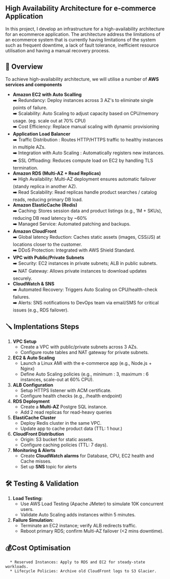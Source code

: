 ## High Availability Architecture for e-commerce Application
In this project, I develop an infrastructure for a high-availability architecture for an ecommerce application. The architecture address the limitations of an ecommerce system that is currently having limitations of the system such as frequent downtime, a lack of fault tolerance, inefficient resource utilisation and having a manual recovery process.

## 🚀 Overview
To achieve high-availability architecture, we will utilise a number of **AWS services and components**  
- **Amazon EC2 with Auto Scalling**      
      ➡️ Redundancy: Deploy instances across 3 AZ's to eliminate single points of failure.  
      ➡️ Scalability: Auto Scaling to adjust capacity based on CPU/memory usage. (eg. scale out at 70% CPU)  
      ➡️ Cost Efficiency: Replace manual scaling with dynamic provisioning
- **Application Load Balancer**    
      ➡️ Traffic Distribution : Routes HTTP/HTTPS traffic to healthy instances in multiple AZs.  
      ➡️ Integration with Auto Scaling : Automatically registers new instances.  
      ➡️ SSL Offloading: Reduces compute load on EC2 by handling TLS termination.  
- **Amazon RDS (Multi-AZ + Read Replicas)**    
      ➡️ High Availability: Multi-AZ deployment ensures automatic failover (standy replica in another AZ).  
      ➡️ Read Scalability: Read replicas handle product searches / catalog reads, reducing primary DB load.  
- **Amazon ElasticCache (Redis)**    
      ➡️ Caching: Stores session data and product listings (e.g., 1M + SKUs), reducing DB read latency by ~60%  
      ➡️ Managed Service: Automated patching and backups.  
- **Amazon CloudFront**    
      ➡️ Global latency Reduction: Caches static assets (images, CSS/JS) at locations closer to the customer.  
      ➡️ DDoS Protection: Integrated with AWS Shield Standard.  
- **VPC with Public/Private Subnets**    
      ➡️ Security: EC2 instances in private subnets; ALB in public subnets.  
      ➡️ NAT Gateway: Allows private instances to download updates securely.
- **CloudWatch & SNS**  
      ➡️ Automated Recovery: Triggers Auto Scaling on CPU/health-check failures.  
      ➡️ Alerts: SNS notifications to DevOps team via email/SMS for critical issues (e.g., RDS failover).  

## 🪛 Implentations Steps  
1. **VPC Setup**  
      * Create a VPC with public/private subnets across 3 AZs.
      * Configure route tables and NAT gateway for private subnets.
2. **EC2 & Auto Scaling**
      * Launch a Linux AMI with the e-commerce app (e.g., Node.js + Nginx)
      * Define Auto Scaling policies (e.g., minimum : 3, maximum : 6 instances, scale-out at 60% CPU).  
3. **ALB Configuration**
      * Setup HTTPS listener with ACM certificate.
      * Configure health checks (e.g., /health endpoint)  
4. **RDS Deployment**  
      * Create a **Multi-AZ** Postgre SQL instance.
      * Add 2 read replicas for read-heavy queries
5. **ElastiCache Cluster**  
      * Deploy Redis cluster in the same VPC.
      * Update app to cache product data (TTL: 1 hour.)  
6.  **CloudFront Distribution**
      * Origin: S3 bucket for static assets.
      * Configure caching policies (TTL: 7 days).   
7. **Monitoring & Alerts**  
      * Create **CloudWatch alarms** for Database, CPU, EC2 health and Cache misses.
      * Set up **SNS** topic for alerts

## 🛠️ **Testing & Validation**  
1. **Load Testing:**  
      * Use AWS Load Testing (Apache JMeter) to simulate 10K concurrent users.  
      * Validate Auto Scaling adds instances within 5 minutes.  
2. **Failure Simulation:**  
      * Terminate an EC2 instance; verify ALB redirects traffic.  
      * Reboot primary RDS; confirm Multi-AZ failover (<2 mins downtime).  

## 💰**Cost Optimisation**  
      * Reserved Instances: Apply to RDS and EC2 for steady-state workloads.
      * Lifecycle Policies: Archive old CloudFront logs to S3 Glacier.
